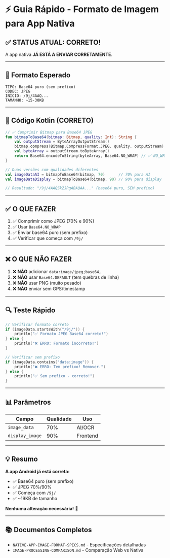 # ⚡ Guia Rápido - Formato de Imagem para App Nativa

## ✅ STATUS ATUAL: CORRETO!

A app nativa **JÁ ESTÁ A ENVIAR CORRETAMENTE**.

---

## 🎯 Formato Esperado

```
TIPO: Base64 puro (sem prefixo)
CODEC: JPEG
INÍCIO: /9j/4AAQ...
TAMANHO: ~15-30KB
```

---

## 📱 Código Kotlin (CORRETO)

```kotlin
// ✅ Comprimir Bitmap para Base64 JPEG
fun bitmapToBase64(bitmap: Bitmap, quality: Int): String {
    val outputStream = ByteArrayOutputStream()
    bitmap.compress(Bitmap.CompressFormat.JPEG, quality, outputStream)
    val byteArray = outputStream.toByteArray()
    return Base64.encodeToString(byteArray, Base64.NO_WRAP) // ✅ NO_WRAP essencial!
}

// Duas versões com qualidades diferentes
val imageDataAI = bitmapToBase64(bitmap, 70)      // 70% para AI
val imageDataDisplay = bitmapToBase64(bitmap, 90) // 90% para display

// Resultado: "/9j/4AAQSkZJRgABAQAA..." (base64 puro, SEM prefixo)
```

---

## ✅ O QUE FAZER

1. ✅ Comprimir como JPEG (70% e 90%)
2. ✅ Usar `Base64.NO_WRAP`
3. ✅ Enviar base64 puro (sem prefixo)
4. ✅ Verificar que começa com `/9j/`

---

## ❌ O QUE NÃO FAZER

1. ❌ **NÃO** adicionar `data:image/jpeg;base64,`
2. ❌ **NÃO** usar `Base64.DEFAULT` (tem quebras de linha)
3. ❌ **NÃO** usar PNG (muito pesado)
4. ❌ **NÃO** enviar sem GPS/timestamp

---

## 🔍 Teste Rápido

```kotlin
// Verificar formato correto
if (imageData.startsWith("/9j/")) {
    println("✅ Formato JPEG Base64 correto!")
} else {
    println("❌ ERRO: Formato incorreto!")
}

// Verificar sem prefixo
if (imageData.contains("data:image")) {
    println("❌ ERRO: Tem prefixo! Remover.")
} else {
    println("✅ Sem prefixo - correto!")
}
```

---

## 📊 Parâmetros

| Campo | Qualidade | Uso |
|-------|-----------|-----|
| `image_data` | 70% | AI/OCR |
| `display_image` | 90% | Frontend |

---

## 💡 Resumo

**A app Android já está correta:**
- ✅ Base64 puro (sem prefixo)
- ✅ JPEG 70%/90%
- ✅ Começa com `/9j/`
- ✅ ~19KB de tamanho

**Nenhuma alteração necessária!** 🎉

---

## 📚 Documentos Completos

- `NATIVE-APP-IMAGE-FORMAT-SPECS.md` - Especificações detalhadas
- `IMAGE-PROCESSING-COMPARISON.md` - Comparação Web vs Nativa

